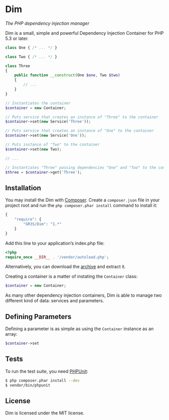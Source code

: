 # Dim
*The PHP dependency injection manager*

Dim is a small, simple and powerful Dependency Injection Container for PHP 5.3 or later.
```php
class One { /* ... */ }

class Two { /* ... */ }

class Three
{
    public function __construct(One $one, Two $two)
    {
        // ...
    }
}

// Instantiates the container
$container = new Container;

// Puts service that creates an instance of "Three" to the container
$container->set(new Service('Three'));

// Puts service that creates an instance of "One" to the container
$container->set(new Service('One'));

// Puts instance of "Two" to the container
$container->set(new Two);

// ...

// Instantiates "Three" passing dependencies "One" and "Two" to the constructor
$three = $container->get('Three');
```

## Installation
You may install the Dim with [Composer](https://getcomposer.org). Create a `composer.json` file in your project
root and run the `php composer.phar install` command to install it:
```php
{
    "require": {
        "GR3S/Dim": "1.*"
    }
}
```
Add this line to your application’s index.php file:
```php
<?php
require_once __DIR__ . '/vendor/autoload.php';
```
Alternatively, you can download the [archive](https://github.com/GR3S/Dim/archive/master.zip) and extract it.

Creating a container is a matter of instating the `Container` class:
```php
$container = new Container;
```
As many other dependency injection containers, Dim is able to manage two different kind of data: services and parameters.

## Defining Parameters
Defining a parameter is as simple as using the `Container` instance as an array:
```php
$container->set
```


## Tests
To run the test suite, you need [PHPUnit](http://phpunit.de):
```bash
$ php composer.phar install --dev
$ vendor/bin/phpunit
```

## License
Dim is licensed under the MIT license.
